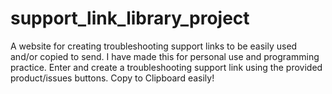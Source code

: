 # support_link_library_project
A website for creating troubleshooting support links to be easily used and/or copied to send.
I have made this for personal use and programming practice. 
Enter and create a troubleshooting support link using the provided product/issues buttons. 
Copy to Clipboard easily!
